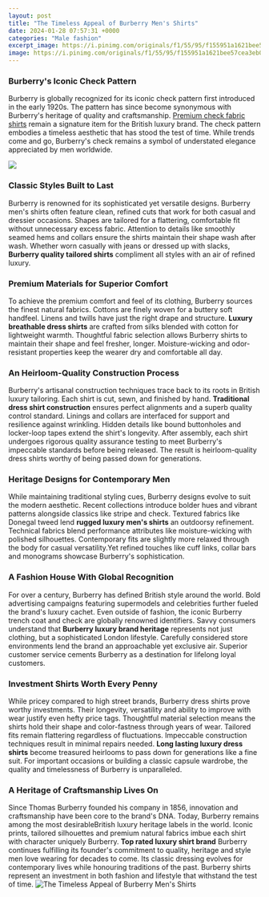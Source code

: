 ```yaml
---
layout: post
title: "The Timeless Appeal of Burberry Men's Shirts"
date: 2024-01-28 07:57:31 +0000
categories: "Male fashion"
excerpt_image: https://i.pinimg.com/originals/f1/55/95/f155951a1621bee57cea3eb0481eeb96.jpg
image: https://i.pinimg.com/originals/f1/55/95/f155951a1621bee57cea3eb0481eeb96.jpg
---
```


### Burberry's Iconic Check Pattern 
Burberry is globally recognized for its iconic check pattern first introduced in the early 1920s. The pattern has since become synonymous with Burberry's heritage of quality and craftsmanship. [Premium check fabric shirts](https://store.fi.io.vn/collection/chihuahua-lover) remain a signature item for the British luxury brand. The check pattern embodies a timeless aesthetic that has stood the test of time. While trends come and go, Burberry's check remains a symbol of understated elegance appreciated by men worldwide.

![](https://cdna.lystit.com/photos/giglio/c545605c/burberry--Shirt.jpeg)
### Classic Styles Built to Last
Burberry is renowned for its sophisticated yet versatile designs. Burberry men's shirts often feature clean, refined cuts that work for both casual and dressier occasions.  Shapes are tailored for a flattering, comfortable fit without unnecessary excess fabric. Attention to details like smoothly seamed hems and collars ensure the shirts maintain their shape wash after wash. Whether worn casually with jeans or dressed up with slacks, **Burberry quality tailored shirts** compliment all styles with an air of refined luxury. 
### Premium Materials for Superior Comfort
To achieve the premium comfort and feel of its clothing, Burberry sources the finest natural fabrics. Cottons are finely woven for a buttery soft handfeel. Linens and twills have just the right drape and structure. **Luxury breathable dress shirts** are crafted from silks blended with cotton for lightweight warmth. Thoughtful fabric selection allows Burberry shirts to maintain their shape and feel fresher, longer. Moisture-wicking and odor-resistant properties keep the wearer dry and comfortable all day.
### An Heirloom-Quality Construction Process
Burberry's artisanal construction techniques trace back to its roots in British luxury tailoring. Each shirt is cut, sewn, and finished by hand. **Traditional dress shirt construction** ensures perfect alignments and a superb quality control standard. Linings and collars are interfaced for support and resilience against wrinkling. Hidden details like bound buttonholes and locker-loop tapes extend the shirt's longevity. After assembly, each shirt undergoes rigorous quality assurance testing to meet Burberry's impeccable standards before being released. The result is heirloom-quality dress shirts worthy of being passed down for generations.
### Heritage Designs for Contemporary Men
While maintaining traditional styling cues, Burberry designs evolve to suit the modern aesthetic. Recent collections introduce bolder hues and vibrant patterns alongside classics like stripe and check. Textured fabrics like Donegal tweed lend **rugged luxury men's shirts** an outdoorsy refinement. Technical fabrics blend performance attributes like moisture-wicking with polished silhouettes. Contemporary fits are slightly more relaxed through the body for casual versatility.Yet refined touches like cuff links, collar bars and monograms showcase Burberry's sophistication. 
### A Fashion House With Global Recognition 
For over a century, Burberry has defined British style around the world. Bold advertising campaigns featuring supermodels and celebrities further fueled the brand's luxury cachet. Even outside of fashion, the iconic Burberry trench coat and check are globally renowned identifiers. Savvy consumers understand that **Burberry luxury brand heritage** represents not just clothing, but a sophisticated London lifestyle. Carefully considered store environments lend the brand an approachable yet exclusive air. Superior customer service cements Burberry as a destination for lifelong loyal customers.
### Investment Shirts Worth Every Penny
While pricey compared to high street brands, Burberry dress shirts prove worthy investments. Their longevity, versatility and ability to improve with wear justify even hefty price tags. Thoughtful material selection means the shirts hold their shape and color-fastness through years of wear. Tailored fits remain flattering regardless of fluctuations. Impeccable construction techniques result in minimal repairs needed. **Long lasting luxury dress shirts** become treasured heirlooms to pass down for generations like a fine suit. For important occasions or building a classic capsule wardrobe, the quality and timelessness of Burberry is unparalleled.
### A Heritage of Craftsmanship Lives On 
Since Thomas Burberry founded his company in 1856, innovation and craftsmanship have been core to the brand's DNA. Today, Burberry remains among the most desirableBritish luxury heritage labels in the world. Iconic prints, tailored silhouettes and premium natural fabrics imbue each shirt with character uniquely Burberry. **Top rated luxury shirt brand** Burberry continues fulfilling its founder's commitment to quality, heritage and style men love wearing for decades to come. Its classic dressing evolves for contemporary lives while honouring traditions of the past. Burberry shirts represent an investment in both fashion and lifestyle that withstand the test of time.
![The Timeless Appeal of Burberry Men's Shirts](https://i.pinimg.com/originals/f1/55/95/f155951a1621bee57cea3eb0481eeb96.jpg)